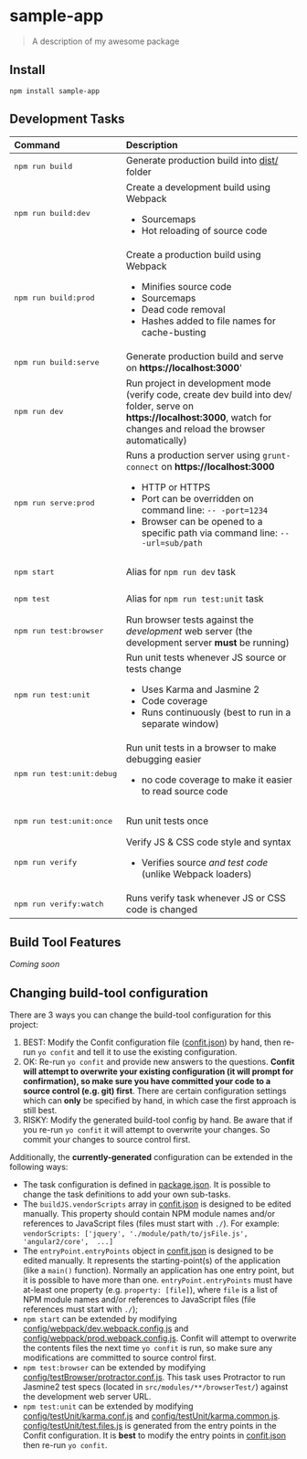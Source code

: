 <!--[RM_HEADING]-->
# sample-app

<!--[]-->
<!--[RM_DESCRIPTION]-->
> A description of my awesome package

<!--[]-->

<!--[RM_INSTALL]-->
## Install

    npm install sample-app


<!--[]-->

<!--[RM_DEVELOPMENT_TASKS]-->
## Development Tasks

Command | Description
:------ | :----------
<pre>npm run build</pre> | Generate production build into [dist/](dist/) folder
<pre>npm run build:dev</pre> | Create a development build using Webpack<ul><li>Sourcemaps</li><li>Hot reloading of source code</li></ul>
<pre>npm run build:prod</pre> | Create a production build using Webpack<ul><li>Minifies source code</li><li>Sourcemaps</li><li>Dead code removal</li><li>Hashes added to file names for cache-busting</li></ul>
<pre>npm run build:serve</pre> | Generate production build and serve on **https://localhost:3000**'
<pre>npm run dev</pre> | Run project in development mode (verify code, create dev build into dev/ folder, serve on **https://localhost:3000**, watch for changes and reload the browser automatically)
<pre>npm run serve:prod</pre> | Runs a production server using `grunt-connect` on **https://localhost:3000**<ul><li>HTTP or HTTPS</li><li>Port can be overridden on command line: `-- -port=1234`</li><li>Browser can be opened to a specific path via command line: `-- -url=sub/path`</li></ul>
<pre>npm start</pre> | Alias for `npm run dev` task
<pre>npm test</pre> | Alias for `npm run test:unit` task
<pre>npm run test:browser</pre> | Run browser tests against the *development* web server (the development server **must** be running)
<pre>npm run test:unit</pre> | Run unit tests whenever JS source or tests change<ul><li>Uses Karma and Jasmine 2</li><li>Code coverage</li><li>Runs continuously (best to run in a separate window)</li></ul>
<pre>npm run test:unit:debug</pre> | Run unit tests in a browser to make debugging easier<ul><li>no code coverage to make it easier to read source code</li></ul>
<pre>npm run test:unit:once</pre> | Run unit tests once
<pre>npm run verify</pre> | Verify JS & CSS code style and syntax<ul><li>Verifies source *and test code* (unlike Webpack loaders)</li></ul>
<pre>npm run verify:watch</pre> | Runs verify task whenever JS or CSS code is changed



<!--[]-->

<!--[RM_BUILD_TOOL_FEATURES]-->
## Build Tool Features

*Coming soon*



<!--[]-->

<!--[RM_CHANGING_BUILD_TOOL_CONFIG]-->
## Changing build-tool configuration

There are 3 ways you can change the build-tool configuration for this project:

1. BEST: Modify the Confit configuration file ([confit.json](confit.json)) by hand, then re-run `yo confit` and tell it to use the existing configuration.
1. OK: Re-run `yo confit` and provide new answers to the questions. **Confit will attempt to overwrite your existing configuration (it will prompt for confirmation), so make sure you have committed your code to a source control (e.g. git) first**.
  There are certain configuration settings which can **only** be specified by hand, in which case the first approach is still best.
1. RISKY: Modify the generated build-tool config by hand. Be aware that if you re-run `yo confit` it will attempt to overwrite your changes. So commit your changes to source control first.

Additionally, the **currently-generated** configuration can be extended in the following ways:

- The task configuration is defined in [package.json](package.json). It is possible to change the task definitions to add your own sub-tasks.
- The `buildJS.vendorScripts` array in [confit.json](confit.json) is designed to be edited manually. This property should contain NPM module names and/or references to JavaScript files (files must start with `./`). For example: `vendorScripts: ['jquery', './module/path/to/jsFile.js', 'angular2/core',  ...]`
- The `entryPoint.entryPoints` object in [confit.json](confit.json) is designed to be edited manually. It represents the starting-point(s) of the application (like a `main()` function). Normally an application has one entry point, but it is possible to have more than one. `entryPoint.entryPoints` must have at-least one property (e.g. `property: [file]`), where `file` is a list of NPM module names and/or references to JavaScript files (file references must start with `./`);
- `npm start` can be extended by modifying [config/webpack/dev.webpack.config.js](config/webpack/dev.webpack.config.js) and [config/webpack/prod.webpack.config.js](config/webpack/prod.webpack.config.js). Confit will attempt to overwrite the contents files the next time `yo confit` is run, so make sure any modifications are committed to source control first.
- `npm test:browser` can be extended by modifying [config/testBrowser/protractor.conf.js](config/testBrowser/protractor.conf.js). This task uses Protractor to run Jasmine2 test specs (located in `src/modules/**/browserTest/`) against the development web server URL.
- `npm test:unit` can be extended by modifying [config/testUnit/karma.conf.js](config/testUnit/karma.conf.js) and [config/testUnit/karma.common.js](config/testUnit/karma.common.js). [config/testUnit/test.files.js](config/testUnit/test.files.js) is generated from the entry points in the Confit configuration. It is **best** to modify the entry points in [confit.json](confit.json) then re-run `yo confit`.



<!--[]-->

